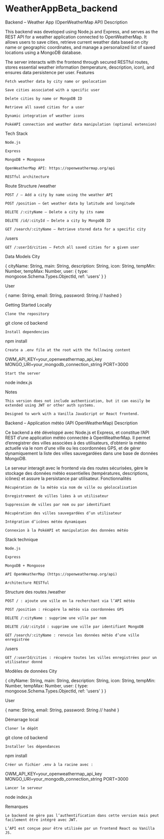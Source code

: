 # WeatherAppBeta_backend

Backend – Weather App (OpenWeatherMap API)
Description

This backend was developed using Node.js and Express, and serves as the REST API for a weather application connected to OpenWeatherMap.
It allows users to save cities, retrieve current weather data based on city name or geographic coordinates, and manage a personalized list of saved locations using a MongoDB database.

The server interacts with the frontend through secured RESTful routes, stores essential weather information (temperature, description, icon), and ensures data persistence per user.
Features

    Fetch weather data by city name or geolocation

    Save cities associated with a specific user

    Delete cities by name or MongoDB ID

    Retrieve all saved cities for a user

    Dynamic integration of weather icons

    PokéAPI connection and weather data manipulation (optional extension)

Tech Stack

    Node.js

    Express

    MongoDB + Mongoose

    OpenWeatherMap API: https://openweathermap.org/api

    RESTful architecture

Route Structure
/weather

    POST / – Add a city by name using the weather API

    POST /position – Get weather data by latitude and longitude

    DELETE /:cityName – Delete a city by its name

    DELETE /id/:cityId – Delete a city by MongoDB ID

    GET /search/:cityName – Retrieve stored data for a specific city

/users

    GET /:userId/cities – Fetch all saved cities for a given user

Data Models
City

{
  cityName: String,
  main: String,
  description: String,
  icon: String,
  tempMin: Number,
  tempMax: Number,
  user: { type: mongoose.Schema.Types.ObjectId, ref: 'users' }
}

User

{
  name: String,
  email: String,
  password: String // hashed
}

Getting Started Locally

    Clone the repository

git clone <repository-url>
cd backend

    Install dependencies

npm install

    Create a .env file at the root with the following content

OWM_API_KEY=your_openweathermap_api_key
MONGO_URI=your_mongodb_connection_string
PORT=3000

    Start the server

node index.js

Notes

    This version does not include authentication, but it can easily be extended using JWT or other auth systems.

    Designed to work with a Vanilla JavaScript or React frontend.

Backend – Application météo (API OpenWeatherMap)
Description

Ce backend a été développé avec Node.js et Express, et constitue l’API REST d’une application météo connectée à OpenWeatherMap.
Il permet d’enregistrer des villes associées à des utilisateurs, d’obtenir la météo actuelle via le nom d'une ville ou les coordonnées GPS, et de gérer dynamiquement la liste des villes sauvegardées dans une base de données MongoDB.

Le serveur interagit avec le frontend via des routes sécurisées, gère le stockage des données météo essentielles (températures, descriptions, icônes) et assure la persistance par utilisateur.
Fonctionnalités

    Récupération de la météo via nom de ville ou géolocalisation

    Enregistrement de villes liées à un utilisateur

    Suppression de villes par nom ou par identifiant

    Récupération des villes sauvegardées d’un utilisateur

    Intégration d’icônes météo dynamiques

    Connexion à la PokéAPI et manipulation des données météo

Stack technique

    Node.js

    Express

    MongoDB + Mongoose

    API OpenWeatherMap (https://openweathermap.org/api)

    Architecture RESTful

Structure des routes
/weather

    POST / : ajoute une ville en la recherchant via l’API météo

    POST /position : récupère la météo via coordonnées GPS

    DELETE /:cityName : supprime une ville par nom

    DELETE /id/:cityId : supprime une ville par identifiant MongoDB

    GET /search/:cityName : renvoie les données météo d’une ville enregistrée

/users

    GET /:userId/cities : récupère toutes les villes enregistrées pour un utilisateur donné

Modèles de données
City

{
  cityName: String,
  main: String,
  description: String,
  icon: String,
  tempMin: Number,
  tempMax: Number,
  user: { type: mongoose.Schema.Types.ObjectId, ref: 'users' }
}

User

{
  name: String,
  email: String,
  password: String // hashé
}

Démarrage local

    Cloner le dépôt

git clone <lien-du-repo>
cd backend

    Installer les dépendances

npm install

    Créer un fichier .env à la racine avec :

OWM_API_KEY=your_openweathermap_api_key
MONGO_URI=your_mongodb_connection_string
PORT=3000

    Lancer le serveur

node index.js

Remarques

    Le backend ne gère pas l’authentification dans cette version mais peut facilement être intégré avec JWT.

    L’API est conçue pour être utilisée par un frontend React ou Vanilla JS.